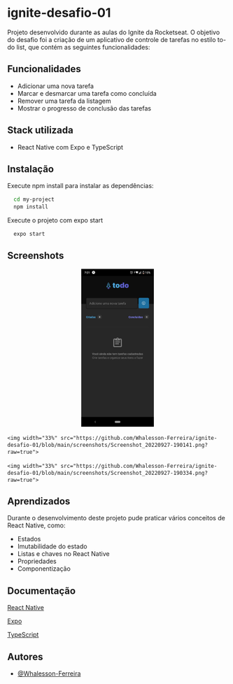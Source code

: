 
# ignite-desafio-01

Projeto desenvolvido durante as aulas do Ignite da Rocketseat. O objetivo do desafio foi a criação de um aplicativo de controle de tarefas no estilo to-do list, que contém as seguintes funcionalidades:


## Funcionalidades

- Adicionar uma nova tarefa
- Marcar e desmarcar uma tarefa como concluída
- Remover uma tarefa da listagem
- Mostrar o progresso de conclusão das tarefas



## Stack utilizada

- React Native com Expo e TypeScript


## Instalação

Execute npm install para instalar as dependências:

```bash
  cd my-project
  npm install
```

Execute o projeto com expo start

```bash
  expo start
```
    
## Screenshots
<p align="center" width="100%">
    <img width="33%" src="https://github.com/Whalesson-Ferreira/ignite-desafio-01/blob/main/screenshots/Screenshot_20220927-190112.png?raw=true">
    
    <img width="33%" src="https://github.com/Whalesson-Ferreira/ignite-desafio-01/blob/main/screenshots/Screenshot_20220927-190141.png?raw=true">
    
    <img width="33%" src="https://github.com/Whalesson-Ferreira/ignite-desafio-01/blob/main/screenshots/Screenshot_20220927-190334.png?raw=true">
</p>


## Aprendizados

Durante o desenvolvimento deste projeto pude praticar vários conceitos de React Native, como:

- Estados
- Imutabilidade do estado
- Listas e chaves no React Native
- Propriedades
- Componentização


## Documentação

[React Native](https://reactnative.dev/docs/components-and-apis)

[Expo](https://docs.expo.dev/)

[TypeScript](https://www.typescriptlang.org/docs/handbook/typescript-in-5-minutes.html)


## Autores

- [@Whalesson-Ferreira](https://github.com/Whalesson-Ferreira)

